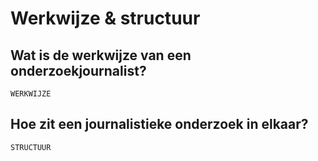 # Werkwijze & structuur

## Wat is de werkwijze van een onderzoekjournalist?

  
`WERKWIJZE`

## Hoe zit een journalistieke onderzoek in elkaar?

  
`STRUCTUUR`

